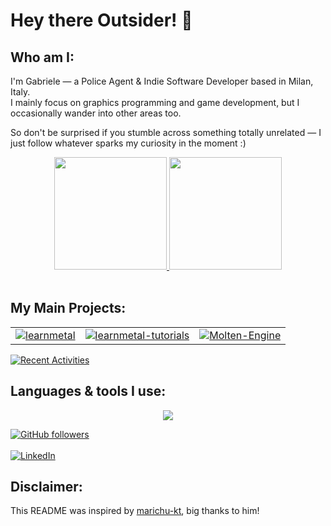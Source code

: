 # Hey there Outsider! 🤌

## Who am I:
I'm Gabriele — a Police Agent & Indie Software Developer based in Milan, Italy.<br>
I mainly focus on graphics programming and game development, but I occasionally wander into other areas too. 

So don't be surprised if you stumble across something totally unrelated — I just follow whatever sparks my curiosity in the moment :)

<div align="center">
  <a href="https://github.com/anuraghazra/github-readme-stats" target="_blank" rel="noopener noreferrer">
    <img src="https://github-readme-stats.vercel.app/api?username=theboredprog&show_icons=true&theme=dracula&hide_border=true&include_all_commits=true&count_private=true" height="180" />
    <img src="https://github-readme-stats.vercel.app/api/top-langs/?username=theboredprog&layout=compact&theme=dracula&hide_border=true&langs_count=10" height="180" />
  </a>
</div><br>

## My Main Projects:

<table>
<tr>
<td>
<a href="https://github.com/theboredprog/learnmetal.com">
  <img src="https://github-readme-stats.vercel.app/api/pin/?username=theboredprog&repo=learnmetal" alt="learnmetal" />
</a>
</td>
<td>
<a href="https://github.com/theboredprog/learnmetal-tutorials">
  <img src="https://github-readme-stats.vercel.app/api/pin/?username=theboredprog&repo=learnmetal-tutorials" alt="learnmetal-tutorials" />
</a>
</td>
  <td>
<a href="https://github.com/theboredprog/Molten-Engine">
  <img src="https://github-readme-stats.vercel.app/api/pin/?username=theboredprog&repo=Molten-Engine" alt="Molten-Engine" />
</a>
</td>
</tr>
</table>

[![Recent Activities](https://github-readme-activity-graph.vercel.app/graph?username=theboredprog&theme=github-compact)](https://github.com/theboredprog/github-readme-activity-graph?tab=readme-ov-file)

## Languages & tools I use:

<p align="center">
  <a href="https://skillicons.dev">
    <img src="https://skillicons.dev/icons?i=cpp,metal,swift,python,git,swiftui,github,markdown,vscode" />
  </a>
</p>

[![GitHub followers](https://img.shields.io/github/followers/theboredprog?style=social)](https://github.com/theboredprog)<br><br>
[![LinkedIn](https://img.shields.io/badge/follow-me-blue)](https://www.linkedin.com/in/gabriele-vierti-430348324/)

## Disclaimer:

This README was inspired by [marichu-kt](https://www.github.com/marichu-kt), big thanks to him!
